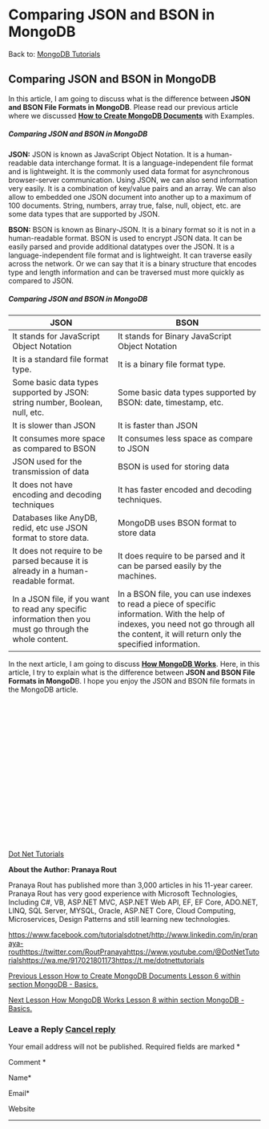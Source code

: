 # Comparing JSON and BSON in MongoDB

Back to: [MongoDB Tutorials](https://dotnettutorials.net/course/mongodb-tutorials/)

## **Comparing JSON and BSON in MongoDB**

In this article, I am going to discuss what is the difference between **JSON and BSON File Formats in MongoDB**. Please read our previous article where we discussed [**How to Create MongoDB Documents**](https://dotnettutorials.net/lesson/mongodb-documents/) with Examples.

##### **Comparing JSON and BSON in MongoDB**

**JSON:** JSON is known as JavaScript Object Notation. It is a human-readable data interchange format. It is a language-independent file format and is lightweight. It is the commonly used data format for asynchronous browser-server communication. Using JSON, we can also send information very easily. It is a combination of key/value pairs and an array. We can also allow to embedded one JSON document into another up to a maximum of 100 documents. String, numbers, array true, false, null, object, etc. are some data types that are supported by JSON.

**BSON:** BSON is known as Binary-JSON. It is a binary format so it is not in a human-readable format. BSON is used to encrypt JSON data. It can be easily parsed and provide additional datatypes over the JSON. It is a language-independent file format and is lightweight. It can traverse easily across the network. Or we can say that it is a binary structure that encodes type and length information and can be traversed must more quickly as compared to JSON.

##### **Comparing JSON and BSON in MongoDB**

| JSON | BSON |
| --- | --- |
| It stands for JavaScript Object Notation | It stands for Binary JavaScript Object Notation |
| It is a standard file format type. | It is a binary file format type. |
| Some basic data types supported by JSON: string number, Boolean, null, etc. | Some basic data types supported by BSON: date, timestamp, etc. |
| It is slower than JSON | It is faster than JSON |
| It consumes more space as compared to BSON | It consumes less space as compare to JSON |
| JSON used for the transmission of data | BSON is used for storing data |
| It does not have encoding and decoding techniques | It has faster encoded and decoding techniques. |
| Databases like AnyDB, redid, etc use JSON format to store data. | MongoDB uses BSON format to store data |
| It does not require to be parsed because it is already in a human-readable format. | It does require to be parsed and it can be parsed easily by the machines. |
| In a JSON file, if you want to read any specific information then you must go through the whole content. | In a BSON file, you can use indexes to read a piece of specific information. With the help of indexes, you need not go through all the content, it will return only the specified information. |

In the next article, I am going to discuss [**How MongoDB Works**](https://dotnettutorials.net/lesson/how-mongodb-works/). Here, in this article, I try to explain what is the difference between **JSON and BSON File Formats in MongoD**B. I hope you enjoy the JSON and BSON file formats in the MongoDB article.

[![dotnettutorials 1280x720](data:image/svg+xml,%3Csvg%20xmlns=%22http://www.w3.org/2000/svg%22%20width=%221280%22%20height=%22720%22%3E%3C/svg%3E)](https://dotnettutorials.net/pranaya-rout/)

[Dot Net Tutorials](https://dotnettutorials.net/pranaya-rout/)

**About the Author: Pranaya Rout**

Pranaya Rout has published more than 3,000 articles in his 11-year career. Pranaya Rout has very good experience with Microsoft Technologies, Including C#, VB, ASP.NET MVC, ASP.NET Web API, EF, EF Core, ADO.NET, LINQ, SQL Server, MYSQL, Oracle, ASP.NET Core, Cloud Computing, Microservices, Design Patterns and still learning new technologies.

https://www.facebook.com/tutorialsdotnet/http://www.linkedin.com/in/pranaya-routhttps://twitter.com/RoutPranayahttps://www.youtube.com/@DotNetTutorialshttps://wa.me/917021801173https://t.me/dotnettutorials

[Previous Lesson
How to Create MongoDB Documents
Lesson 6 within section MongoDB - Basics.](https://dotnettutorials.net/lesson/mongodb-documents/)

[Next Lesson
How MongoDB Works
Lesson 8 within section MongoDB - Basics.](https://dotnettutorials.net/lesson/how-mongodb-works/)

### Leave a Reply [Cancel reply](/lesson/comparing-json-and-bson-in-mongodb/#respond)

Your email address will not be published. Required fields are marked \*

Comment \* 

Name\*

Email\*

Website

---